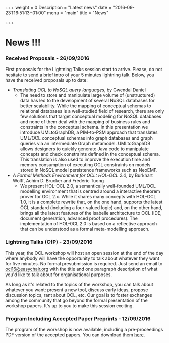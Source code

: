 +++
weight = 0
Description = "Latest news"
date = "2016-09-23T16:51:13+01:00"
menu = "main"
title = "News"

+++

# News !!!
### Received Proposals - 26/09/2016
First proposals for the Lightning Talks session start to arrive. Please, do not hesitate to send a brief intro of your 5 minutes lightning talk. Below, you have the received proposals up to date:

* *Translating OCL to NoSQL query languages*, by Gwendal Daniel
  * The need to store and manipulate large volume of (unstructured) data has led to the development of several NoSQL databases for better scalability. While the mapping of conceptual schemas to relational databases is a well-studied field of research, there are only few solutions that target conceptual modeling for NoSQL databases and none of them deal with the mapping of business rules and constraints in the conceptual schema. In this presentation we introduce UMLtoGraphDB, a PIM-to-PSM approach that translates UML/OCL conceptual schemas into graph databases and graph queries via an intermediate Graph metamodel. UMLtoGraphDB allows designers to quickly generate Java code to manipulate concepts and check constraints defined in the conceptual schema. This translation is also used to improve the execution time and memory consumption of executing OCL constraints on models stored in NoSQL model persistence frameworks such as NeoEMF.
* *A Formal Methods Environment for OCL: HOL-OCL 2.0*, by Burkhart Wolff, Achim D. Brucker and Fr&eacute;d&eacute;ric Tuong
  * We present HOL-OCL 2.0, a semantically well-founded UML/OCL modelling environment that is centred around a interactive theorem prover for OCL 2.x. While it shares many concepts with HOL-OCL 1.0, it is a complete rewrite that, on the one hand, supports the latest OCL standard (including a four-valued logic) and, on the other hand, brings all the latest features of the Isabelle architecture to OCL (IDE, document generation, advanced proof procedures). The implementation of HOL-0CL 2.0 is based on a reflective approach that can be understood as a formal meta-modelling approach.

### Lightning Talks (CfP) - 23/09/2016 

This year, the OCL workshop will host an open session at the end of the day where anybody will have the opportunity to talk about whatever they want for five minutes. No formal presubmission is required. Just send an email to [ocl16@easychair.org](ocl16@easychair.org) with the title and one paragraph description of what you'd like to talk about for organisational purposes.
 
As long as it's related to the topics of the workshop, you can talk about whatever you want: present a new tool, discuss early ideas, propose discussion topics, rant about OCL, etc. Our goal is to foster exchanges among the community that go beyond the formal presentation of the workshop papers. It's up to you to make this session exciting.

### Program Including Accepted Paper Preprints - 12/09/2016

The program of the workshop is now available, including a pre-proceedings PDF version of the accepted papers. You can download them [here](/2016/program.html).